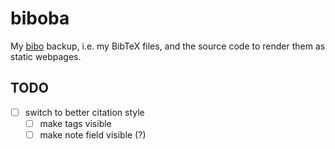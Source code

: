 # biboba

My [bibo](https://github.com/Nagasaki45/bibo) backup, i.e. my BibTeX files, and the source code to render them as static webpages.

## TODO
- [ ] switch to better citation style
  - [ ] make tags visible
  - [ ] make note field visible (?)